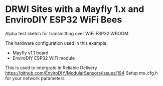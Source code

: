 # DRWI Sites with a Mayfly 1.x and EnviroDIY ESP32 WiFi Bees <!-- {#example_drwi_mayfly1_wifi} -->
Alpha test sketch for transmitting over WiFi ESP32 WROOM 

The hardware configuration used in this example:
 * Mayfly v1.1 board
 * EnviroDIY ESP32 WiFi module

This is used to intergrate in Reliable Delivery
https://github.com/EnviroDIY/ModularSensors/issues/194
Setup ms_cfg.h for your network parameters

